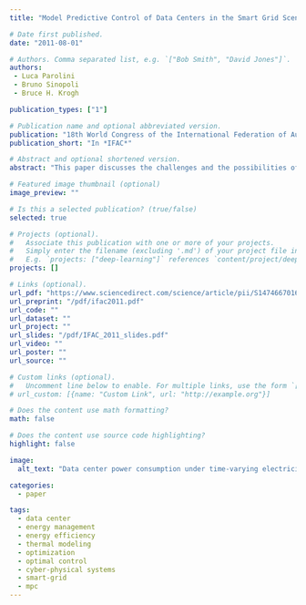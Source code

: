 ```yaml
---
title: "Model Predictive Control of Data Centers in the Smart Grid Scenario"

# Date first published.
date: "2011-08-01"

# Authors. Comma separated list, e.g. `["Bob Smith", "David Jones"]`.
authors:
 - Luca Parolini
 - Bruno Sinopoli
 - Bruce H. Krogh

publication_types: ["1"]

# Publication name and optional abbreviated version.
publication: "18th World Congress of the International Federation of Automatic Control (IFAC)"
publication_short: "In *IFAC*"

# Abstract and optional shortened version.
abstract: "This paper discusses the challenges and the possibilities offered by controlling a data center as a node of the smart-grid. Communication between the grid and a data center takes the form of a time-varying and power-consumption-dependent electricity price. A cyber-physical approach is considered. The computational and the physical characteristics of a data center, as well as the interactions between the two aspects, are explicitly represented. Simulation results show that the proposed control approach can lead to larger income for data center operators than other approaches that do not consider the interactions between the cyber and the physical subsystems."

# Featured image thumbnail (optional)
image_preview: ""

# Is this a selected publication? (true/false)
selected: true

# Projects (optional).
#   Associate this publication with one or more of your projects.
#   Simply enter the filename (excluding '.md') of your project file in `content/project/`.
#   E.g. `projects: ["deep-learning"]` references `content/project/deep-learning.md`.
projects: []

# Links (optional).
url_pdf: "https://www.sciencedirect.com/science/article/pii/S1474667016453000"
url_preprint: "/pdf/ifac2011.pdf"
url_code: ""
url_dataset: ""
url_project: ""
url_slides: "/pdf/IFAC_2011_slides.pdf"
url_video: ""
url_poster: ""
url_source: ""

# Custom links (optional).
#   Uncomment line below to enable. For multiple links, use the form `[{...}, {...}, {...}]`.
# url_custom: [{name: "Custom Link", url: "http://example.org"}]

# Does the content use math formatting?
math: false

# Does the content use source code highlighting?
highlight: false

image:
  alt_text: "Data center power consumption under time-varying electricity price for two different control strategies."

categories:
  - paper

tags:
  - data center
  - energy management
  - energy efficiency
  - thermal modeling
  - optimization
  - optimal control
  - cyber-physical systems
  - smart-grid
  - mpc
---
```

